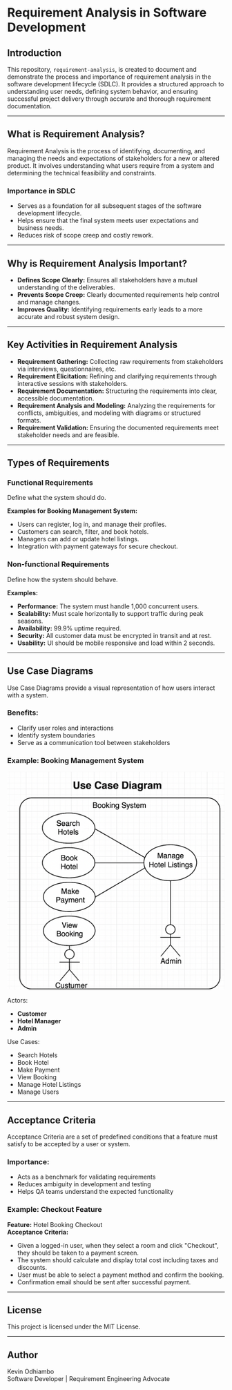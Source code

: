 # Requirement Analysis in Software Development

## Introduction

This repository, `requirement-analysis`, is created to document and demonstrate the process and importance of requirement analysis in the software development lifecycle (SDLC). It provides a structured approach to understanding user needs, defining system behavior, and ensuring successful project delivery through accurate and thorough requirement documentation.

---

## What is Requirement Analysis?

Requirement Analysis is the process of identifying, documenting, and managing the needs and expectations of stakeholders for a new or altered product. It involves understanding what users require from a system and determining the technical feasibility and constraints.

### Importance in SDLC

- Serves as a foundation for all subsequent stages of the software development lifecycle.
- Helps ensure that the final system meets user expectations and business needs.
- Reduces risk of scope creep and costly rework.

---

## Why is Requirement Analysis Important?

- **Defines Scope Clearly:** Ensures all stakeholders have a mutual understanding of the deliverables.
- **Prevents Scope Creep:** Clearly documented requirements help control and manage changes.
- **Improves Quality:** Identifying requirements early leads to a more accurate and robust system design.

---

## Key Activities in Requirement Analysis

- **Requirement Gathering:** Collecting raw requirements from stakeholders via interviews, questionnaires, etc.
- **Requirement Elicitation:** Refining and clarifying requirements through interactive sessions with stakeholders.
- **Requirement Documentation:** Structuring the requirements into clear, accessible documentation.
- **Requirement Analysis and Modeling:** Analyzing the requirements for conflicts, ambiguities, and modeling with diagrams or structured formats.
- **Requirement Validation:** Ensuring the documented requirements meet stakeholder needs and are feasible.

---

## Types of Requirements

### Functional Requirements

Define what the system should do.

**Examples for Booking Management System:**

- Users can register, log in, and manage their profiles.
- Customers can search, filter, and book hotels.
- Managers can add or update hotel listings.
- Integration with payment gateways for secure checkout.

### Non-functional Requirements

Define how the system should behave.

**Examples:**

- **Performance:** The system must handle 1,000 concurrent users.
- **Scalability:** Must scale horizontally to support traffic during peak seasons.
- **Availability:** 99.9% uptime required.
- **Security:** All customer data must be encrypted in transit and at rest.
- **Usability:** UI should be mobile responsive and load within 2 seconds.

---

## Use Case Diagrams

Use Case Diagrams provide a visual representation of how users interact with a system.

### Benefits:

- Clarify user roles and interactions
- Identify system boundaries
- Serve as a communication tool between stakeholders

### Example: Booking Management System

![Use Case Diagram](alx-booking-uc.png)

Actors:  
- **Customer**  
- **Hotel Manager**  
- **Admin**  

Use Cases:  
- Search Hotels  
- Book Hotel  
- Make Payment  
- View Booking  
- Manage Hotel Listings  
- Manage Users  

---

## Acceptance Criteria

Acceptance Criteria are a set of predefined conditions that a feature must satisfy to be accepted by a user or system.

### Importance:

- Acts as a benchmark for validating requirements
- Reduces ambiguity in development and testing
- Helps QA teams understand the expected functionality

### Example: Checkout Feature

**Feature:** Hotel Booking Checkout  
**Acceptance Criteria:**

- Given a logged-in user, when they select a room and click "Checkout", they should be taken to a payment screen.
- The system should calculate and display total cost including taxes and discounts.
- User must be able to select a payment method and confirm the booking.
- Confirmation email should be sent after successful payment.

---

## License

This project is licensed under the MIT License.

---

## Author

Kevin Odhiambo  
Software Developer | Requirement Engineering Advocate


